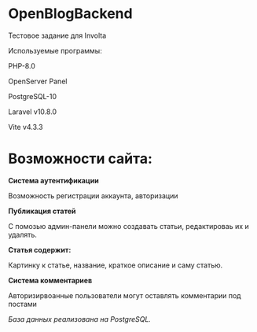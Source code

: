# OpenBlogBackend
 Тестовое задание для Involta
 
 Используемые программы:
 
PHP-8.0

OpenServer Panel

PostgreSQL-10

Laravel v10.8.0

Vite v4.3.3

# Возможности сайта:
**Система аутентификации**

Возможность регистрации аккаунта, авторизации

**Публикация статей**

С помозью админ-панели можно создавать статьи, редактироваь их и удалять.

 **Статья содержит:**
 
 Картинку к статье, название, краткое описание и саму статью.
 
 **Система комментариев**
 
 Авторизирвоанные пользователи могут оставлять комментарии под постами
 
 *База данных реализована на PostgreSQL.*
